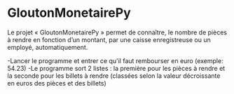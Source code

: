 # GloutonMonetairePy

Le projet « GloutonMonetairePy » permet de connaître, le nombre de pièces à rendre en fonction d’un montant,
par une caisse enregistreuse ou un employé, automatiquement.

-Lancer le programme et entrer ce qu'il faut rembourser en euro (exemple: 54.23)
-Le programme sort 2 listes : la première pour les pièces à rendre et la seconde pour les billets à rendre (classées selon la valeur décroissante en euros des pièces et des billets)
